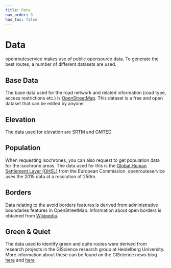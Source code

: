 ```yaml
---
title: Data
nav_order: 3
has_toc: false
---
```


# Data
openrouteservice makes use of public opensource data. To generate the best routes, a number of different datasets are used.

## Base Data
The base data used for the road network and related information (road type, access restrictions etc.) is [OpenStreetMap](https://openstreetmap.org). This dataset is a free and open dataset that can be edited by anyone.

## Elevation
The data used for elevation are [SRTM](http://srtm.csi.cgiar.org/) and GMTED.  

## Population
When requesting isochrones, you can also request to get population data for the isochrone areas. The data used for this is the [Global Human Settlement Layer (GHSL)](https://data.jrc.ec.europa.eu/dataset/jrc-ghsl-ghs_pop_gpw4_globe_r2015a) from the European Commission. openrouteservice uses the 2015 data at a resolution of 250m.

## Borders
Data relating to the avoid borders features is derived from administrative boundaries features in OpenStreetMap. Information about open borders is obtained from [Wikipedia](https://en.wikipedia.org/wiki/Open_border).

## Green & Quiet
The data used to identify green and quite routes were derived from research
projects in the GIScience research group at Heidelberg University. More
information about these can be found on the GIScience news blog
[here](http://k1z.blog.uni-heidelberg.de/2017/07/03/healthy-routing-prefering-green-areas-added-to-openrouteserviceorg/)
and
[here](http://k1z.blog.uni-heidelberg.de/2017/07/10/reducing-stress-by-avoiding-noise-with-quiet-routing-in-openrouteservice/)
